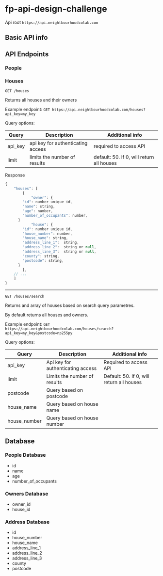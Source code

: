 # fp-api-design-challenge

Api root `https://api.neightbourhoodcolab.com`

## Basic API info

## API Endpoints

### People

### Houses

`GET /houses`

Returns all houses and their owners

Example endpoint: `GET https://api.neightbourhoodcolab.com/houses?api_key=my_key`

Query options:

| Query   | Description                       | Additional info                           |
| ------- | --------------------------------- | ----------------------------------------- |
| api_key | api key for authenticating access | required to access API                    |
| limit   | limits the number of results      | default: 50. If 0, will return all houses |

Response

```js
{
	"houses": [
		{
			"owner": {
        "id": number unique id,
        "name": string,
        "age": number,
        "number_of_occupants": number,
      }
			"house": {
        "id": number unique id,
        "house_number": number,
        "house_name": string,
        "address_line_1":  string,
        "address_line_2":  string or null,
        "address_line_3":  string or null,
        "county": string,
        "postcode": string,
      }
		},
    // ...
	]
}
```

---

`GET /houses/search`

Returns and array of houses based on search query parametres.

By default returns all houses and owners.

Example endpoint: `GET https://api.neightbourhoodcolab.com/houses/search?api_key=my_key&postcode=np255py`

Query options:

| Query        | Description                       | Additional info                           |
| ------------ | --------------------------------- | ----------------------------------------- |
| api_key      | Api key for authenticating access | Required to access API                    |
| limit        | Limits the number of results      | Default: 50. If 0, will return all houses |
| postcode     | Query based on postcode           |                                           |
| house_name   | Query based on house name         |                                           |
| house_number | Query based on house number       |                                           |

## Database

### People Database

- id
- name
- age
- number_of_occupants

### Owners Database

- owner_id
- house_id

### Address Database

- id
- house_number
- house_name
- address_line_1
- address_line_2
- address_line_3
- county
- postcode
